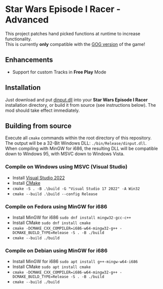# Star Wars Episode I Racer - Advanced

This project patches hand picked functions at runtime to increase functionality.  
This is currently **only** compatible with the [GOG version](https://www.gog.com/de/game/star_wars_episode_i_racer) of the game!

## Enhancements
- Support for custom Tracks in **Free Play** Mode

## Installation
Just download and put [dinput.dll](TODO) into your **Star Wars Episode I Racer** installation directory, or build it from source (see instructions below). The mod should take effect immediately.

## Building from source
Execute all `cmake` commands within the root directory of this repository.  
The output will be a 32-Bit Windows DLL: `./bin/Release/dinput.dll`.  
When compiling with MinGW for i686, the resulting DLL will be compatible down to Windows 95, with MSVC down to Windows Vista.

### Compile on Windows using MSVC (Visual Studio)
- Install [Visual Studio 2022](https://visualstudio.microsoft.com/vs/community/)
- Install [CMake](https://cmake.org/download/)
- `cmake -S . -B .\build -G "Visual Studio 17 2022" -A Win32`
- `cmake --build .\build --config Release`

### Compile on Fedora using MinGW for i686
- Install MinGW for i686 `sudo dnf install mingw32-gcc-c++`
- Install CMake `sudo dnf install cmake`
- `cmake -DCMAKE_CXX_COMPILER=i686-w64-mingw32-g++ -DCMAKE_BUILD_TYPE=Release -S . -B ./build`
- `cmake --build ./build`

### Compile on Debian using MinGW for i686
- Install MinGW for i686 `sudo apt install g++-mingw-w64-i686`
- Install CMake `sudo apt install cmake`
- `cmake -DCMAKE_CXX_COMPILER=i686-w64-mingw32-g++ -DCMAKE_BUILD_TYPE=Release -S . -B ./build`
- `cmake --build ./build`